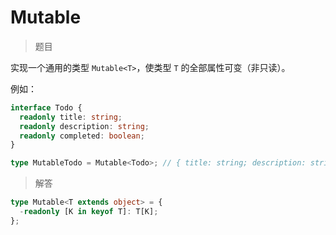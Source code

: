 # Mutable

<BtnGroup 
	issue="https://tsch.js.org/2793/solutions"
	answer="https://github.com/type-challenges/type-challenges/issues/32047"
/>

> 题目

实现一个通用的类型 `Mutable<T>`，使类型 `T` 的全部属性可变（非只读）。

例如：

```typescript
interface Todo {
  readonly title: string;
  readonly description: string;
  readonly completed: boolean;
}

type MutableTodo = Mutable<Todo>; // { title: string; description: string; completed: boolean; }
```

> 解答

```ts
type Mutable<T extends object> = {
  -readonly [K in keyof T]: T[K];
};
```
